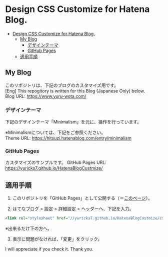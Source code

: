 # Design CSS Customize for Hatena Blog.

- [Design CSS Customize for Hatena Blog.](#Design-CSS-Customize-for-Hatena-Blog)
  - [My Blog](#My-Blog)
    - [デザインテーマ](#%E3%83%87%E3%82%B6%E3%82%A4%E3%83%B3%E3%83%86%E3%83%BC%E3%83%9E)
    - [GitHub Pages](#GitHub-Pages)
  - [適用手順](#%E9%81%A9%E7%94%A8%E6%89%8B%E9%A0%86)

## My Blog

このリポジトリは、下記のブログのカスタマイズ用です。<br>
[Eng] This repogitory is written for this Blog (Japanese Only) below.<br>
Blog URL: https://www.yuru-wota.com/

### デザインテーマ

下記のデザインテーマ「Minimalism」を元に、操作を行っています。

※Minimalismについては、下記をご参照ください。<br>
Theme URL: https://hitsuzi.hatenablog.com/entry/minimalism

### GitHub Pages

カスタマイズのサンプルです。
GitHub Pages URL: https://yuricks7.github.io/HatenaBlogCustmize/

## 適用手順

1. このリポジトリを「GitHub Pages」として公開する（＝[このページ](#GitHub-Pages)）。

2. はてなブログ > 設定 > 詳細設定 > ヘッダーへ、下記を入力。
```html
<link rel="stylesheet" href="//yuricks7.github.io/HatenaBlogCustmize/css/custmize.css">
```
※出来るだけ下の方へ。

3.  表示に問題がなければ、「変更」をクリック。

I will appreciate if you check it.
Thank you.
